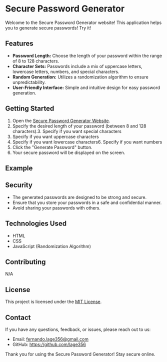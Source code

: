 # Secure Password Generator

Welcome to the Secure Password Generator website! This application helps you to generate secure passwords! Try it!

## Features

- **Password Length:** Choose the length of your password within the range of 8 to 128 characters.
- **Character Sets:** Passwords include a mix of uppercase letters, lowercase letters, numbers, and special characters.
- **Random Generation:** Utilizes a randomization algorithm to ensure unpredictability.
- **User-Friendly Interface:** Simple and intuitive design for easy password generation.

## Getting Started

1. Open the [Secure Password Generator Website](https://lage356.github.io/securePasswordGen/).
2. Specify the desired length of your password (between 8 and 128 characters).3. Specify if you want special characters
4. Specify if you want uppercase characters
5. Specify if you want lowercase characters6. Specify if you want numbers
3. Click the "Generate Password" button.
4. Your secure password will be displayed on the screen.

## Example



## Security

- The generated passwords are designed to be strong and secure.
- Ensure that you store your passwords in a safe and confidential manner.
- Avoid sharing your passwords with others.

## Technologies Used

- HTML
- CSS
- JavaScript (Randomization Algorithm)

## Contributing

N/A

## License

This project is licensed under the [MIT License](LICENSE).

## Contact

If you have any questions, feedback, or issues, please reach out to us:

- Email: fernando.lage356@gmail.com
- GitHub: https://github.com/lage356

Thank you for using the Secure Password Generator! Stay secure online.
